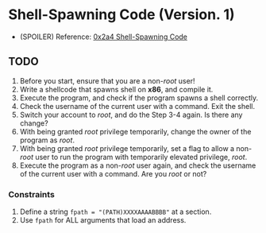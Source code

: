 # Shell-Spawning Code (Version. 1)

* (SPOILER) Reference: [0x2a4 Shell-Spawning Code](https://bista.sites.dmi.unipg.it/didattica/sicurezza-pg/buffer-overrun/hacking-book/0x2a0-writing_shellcode.html)

## TODO
1. Before you start, ensure that you are a non-*root* user!
2. Write a shellcode that spawns shell on **x86**, and compile it.
3. Execute the program, and check if the program spawns a shell correctly.
4. Check the username of the current user with a command. Exit the shell.
5. Switch your account to *root*, and do the Step 3-4 again. Is there any change?
6. With being granted *root* privilege temporarily, change the owner of the program as *root*.
7. With being granted *root* privilege temporarily, set a flag to allow a non-*root* user to run the program with temporarily elevated privilege, *root*.
8. Execute the program as a non-*root* user again, and check the username of the current user with a command. Are you *root* or not?

### Constraints
1. Define a string `fpath = "(PATH)XXXXAAAABBBB"` at a section.
2. Use `fpath` for ALL arguments that load an address.
